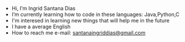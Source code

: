 - Hi, I’m Ingrid Santana Dias
- I’m currently learning how to code in these languages: Java,Python,C
- I'm interesed in learning new things that will help me in the future
- I have a average English
- How to reach me e-mail: santanaingriddias@gmail.com


<!---
ingridsantanadias/ingridsantanadias is a ✨ special ✨ repository because its `README.md` (this file) appears on your GitHub profile.
You can click the Preview link to take a look at your changes.
--->
